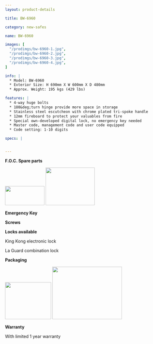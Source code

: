 ```yaml
---
layout: product-details

title: BW-6960

category: new-safes

name: BW-6960

images: [
  "/prodimgs/bw-6960-1.jpg",
  "/prodimgs/bw-6960-2.jpg",
  "/prodimgs/bw-6960-3.jpg",
  "/prodimgs/bw-6960-4.jpg",
]

info: |
  * Model: BW-6960
  * Exterior Size: H 690mm X W 600mm X D 480mm
  * Approx. Weight: 195 kgs (429 lbs)

features: |
  * 4-way huge bolts
  * 180&deg;turn hinge provide more space in storage
  * Stainless steel escutcheon with chrome plated tri-spoke handle
  * 12mm fireboard to protect your valuables from fire
  * Special own-developed digital lock, no emergency key needed
  * Master code, management code and user code equipped
  * Code setting: 1-10 digits

specs: |


---
```


**F.O.C. Spare parts**

<img alt="" src="{IMAGE_CDN}/bw-6960-5.jpg" style="width: 130px; height: 63px;" />

<img alt="" src="{IMAGE_CDN}/bw-6960-6.jpg" style="width: 162px; height: 124px;" />

**Emergency Key**

**Screws**

**Locks available**

King Kong electronic lock

La Guard combination lock

**Packaging**

<img height="144" src="{IMAGE_CDN}/bw-6960-7.jpg" style="width: 152px; height: 122px" width="183" />

<img alt="" src="{IMAGE_CDN}/bw-6960-8.jpg" style="width: 230px; height: 173px;" />

**Warranty**

With limited 1 year warranty
